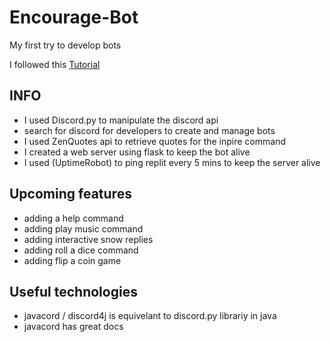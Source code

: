 # Encourage-Bot
My first try to develop bots

I followed this [Tutorial](https://www.youtube.com/watch?v=SPTfmiYiuok&t=158s&ab_channel=freeCodeCamp.org)

## INFO
- I used Discord.py to manipulate the discord api
- search for discord for developers to create and manage bots
- I used ZenQuotes api to retrieve quotes for the inpire command
- I created a web server using flask to keep the bot alive
- I used (UptimeRobot) to ping replit every 5 mins to keep the server alive

## Upcoming features 
- adding a help command
- adding play music command
- adding interactive snow replies 
- adding roll a dice command
- adding flip a coin game

## Useful technologies
- javacord / discord4j is equivelant to discord.py librariy in java
- javacord has great docs
